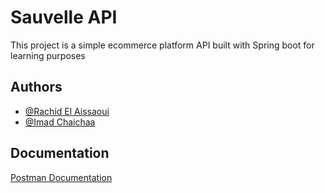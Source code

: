 
# Sauvelle API

This project is a simple  ecommerce platform API built with Spring boot for learning purposes


## Authors

- [@Rachid El Aissaoui](https://www.github.com/iamrachid)
- [@Imad Chaichaa](https://www.github.com/im-mad)


## Documentation

[Postman Documentation](https://documenter.getpostman.com/view/16482492/UVyyrrtW)

